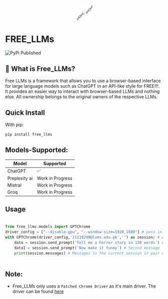 <div align="center">
 <img src="assets/logo.jpeg" alt="Logo" width="10%">
</div>

# FREE_LLMs

![PyPi Published](https://github.com/keenborder786/free_llms/actions/workflows/python-publish.yml/badge.svg?event=release)

## 🤔 What is Free_LLMs?

Free LLMs is a framework that allows you to use a browser-based interface for large language models such as ChatGPT in an API-like style for FREE!!!. It provides an easier way to interact with browser-based LLMs and nothing else. All ownership belongs to the original owners of the respective LLMs.

## Quick Install

With pip:
```bash
pip install free_llms
```

## Models-Supported:

| Model              | Supported | 
| ------------------ | ------------------------- | 
| ChatGPT            | ✅                        |
| Preplexity ai      | Work in Progress          | 
| Mistral            | Work in Progress          | 
| Groq               | Work in Progress          |



## Usage

```python

from free_llms.models import GPTChrome
driver_config = ["--disable-gpu", "--window-size=1920,1080"] # pass in selnium driver config
with GPTChrome(driver_config,'21110290@lums.edu.pk','') as session: # A single session started with ChatGPT. Put in your email and password for ChatGPT account.
    data = session.send_prompt('Tell me a horror story in 150 words') # First Message
    data1 = session.send_prompt('Now make it funny') # Second message
    print(session.messages) # Messages in the current session in pair of <Human,AI>
        
```

## Note:

- Free_LLMs only uses a `Patched Chrome Driver` as it's main driver. The driver can be found [here](https://github.com/ultrafunkamsterdam/undetected-chromedriver/tree/master)
